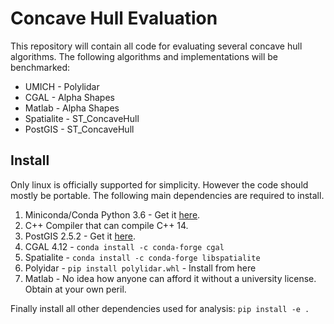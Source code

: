 # Concave Hull Evaluation

This repository will contain all code for evaluating several concave hull algorithms. The following algorithms and implementations will be benchmarked:

* UMICH - Polylidar
* CGAL - Alpha Shapes
* Matlab - Alpha Shapes
* Spatialite - ST_ConcaveHull
* PostGIS - ST_ConcaveHull


## Install

Only linux is officially supported for simplicity. However the code should mostly be portable. The following main dependencies are required to install.

1. Miniconda/Conda Python 3.6 - Get it [here](https://docs.conda.io/en/latest/miniconda.html). 
2. C++ Compiler that can compile C++ 14.
3. PostGIS 2.5.2 - Get it [here](https://postgis.net/).
4. CGAL 4.12 - `conda install -c conda-forge cgal`
5. Spatialite - `conda install -c conda-forge libspatialite`
6. Polyidar - `pip install polylidar.whl` - Install from here
7. Matlab - No idea how anyone can afford it without a university license. Obtain at your own peril.

Finally install all other dependencies used for analysis: `pip install -e .`








